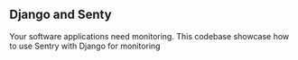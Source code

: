 ## Django and Senty 
Your software applications need monitoring.
This codebase showcase how to use Sentry with Django for monitoring